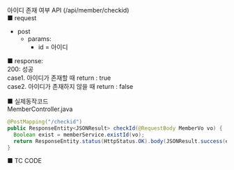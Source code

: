 아이디 존재 여부 API (/api/member/checkid)  
■ request  
   - post
      - params:
         - id = 아이디
  
■ response:  
     200: 성공  
       case1. 아이디가 존재할 때 return : true  
       case2. 아이디가 존재하지 않을 때 return : false  
  
  
■ 실제동작코드  
MemberController.java  
```java
@PostMapping("/checkid")
public ResponseEntity<JSONResult> checkId(@RequestBody MemberVo vo) {
  Boolean exist = memberService.existId(vo);
  return ResponseEntity.status(HttpStatus.OK).body(JSONResult.success(exist));
}
```
  
■ TC CODE  
  
 <tc code>
